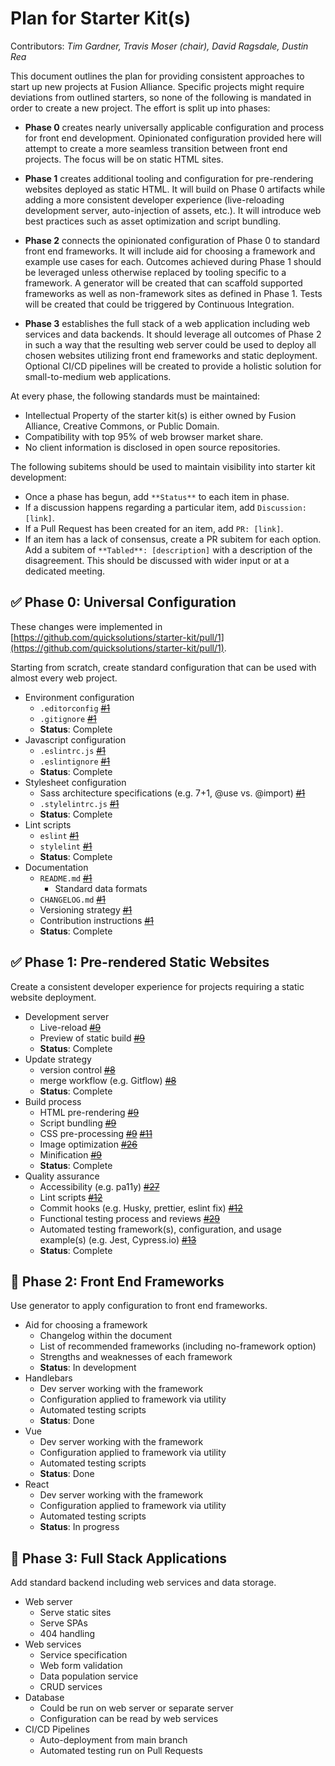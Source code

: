 # Plan for Starter Kit(s)

Contributors: _Tim Gardner, Travis Moser (chair), David Ragsdale, Dustin Rea_

This document outlines the plan for providing consistent approaches to start up
new projects at Fusion Alliance. Specific projects might require deviations from
outlined starters, so none of the following is mandated in order to create a new
project. The effort is split up into phases:

* **Phase 0** creates nearly universally applicable configuration and process
for front end development. Opinionated configuration provided here will attempt
to create a more seamless transition between front end projects. The focus will
be on static HTML sites.

* **Phase 1** creates additional tooling and configuration for pre-rendering
websites deployed as static HTML. It will build on Phase 0 artifacts while
adding a more consistent developer experience (live-reloading development
server, auto-injection of assets, etc.). It will introduce web best practices
such as asset optimization and script bundling.

* **Phase 2** connects the opinionated configuration of Phase 0 to standard
front end frameworks. It will include aid for choosing a framework and example
use cases for each. Outcomes achieved during Phase 1 should be leveraged unless
otherwise replaced by tooling specific to a framework. A generator will be
created that can scaffold supported frameworks as well as non-framework sites as
defined in Phase 1. Tests will be created that could be triggered by Continuous
Integration.

* **Phase 3** establishes the full stack of a web application including web
services and data backends. It should leverage all outcomes of Phase 2 in such
a way that the resulting web server could be used to deploy all chosen websites
utilizing front end frameworks and static deployment. Optional CI/CD pipelines
will be created to provide a holistic solution for small-to-medium web
applications.

At every phase, the following standards must be maintained:

* Intellectual Property of the starter kit(s) is either owned by Fusion
  Alliance, Creative Commons, or Public Domain.
* Compatibility with top 95% of web browser market share.
* No client information is disclosed in open source repositories.

The following subitems should be used to maintain visibility into starter kit development:

* Once a phase has begun, add `**Status**` to each item in phase.
* If a discussion happens regarding a particular item, add `Discussion: [link]`.
* If a Pull Request has been created for an item, add `PR: [link]`.
* If an item has a lack of consensus, create a PR subitem for each option. Add a
subitem of `**Tabled**: [description]` with a description of the disagreement.
This should be discussed with wider input or at a dedicated meeting.

## ✅ Phase 0: Universal Configuration

These changes were implemented in [https://github.com/quicksolutions/starter-kit/pull/1](https://github.com/quicksolutions/starter-kit/pull/1).

Starting from scratch, create standard configuration that can be used with
almost every web project.

* Environment configuration
  * `.editorconfig` ~~[#1](https://github.com/quicksolutions/starter-kit/pull/1)~~
  * `.gitignore` ~~[#1](https://github.com/quicksolutions/starter-kit/pull/1)~~
  * **Status**: Complete
* Javascript configuration
  * `.eslintrc.js` ~~[#1](https://github.com/quicksolutions/starter-kit/pull/1)~~
  * `.eslintignore` ~~[#1](https://github.com/quicksolutions/starter-kit/pull/1)~~
  * **Status**: Complete
* Stylesheet configuration
  * Sass architecture specifications (e.g. 7+1, @use vs. @import) ~~[#1](https://github.com/quicksolutions/starter-kit/pull/1)~~
  * `.stylelintrc.js` ~~[#1](https://github.com/quicksolutions/starter-kit/pull/1)~~
  * **Status**: Complete
* Lint scripts
  * `eslint` ~~[#1](https://github.com/quicksolutions/starter-kit/pull/1)~~
  * `stylelint` ~~[#1](https://github.com/quicksolutions/starter-kit/pull/1)~~
  * **Status**: Complete
* Documentation
  * `README.md` ~~[#1](https://github.com/quicksolutions/starter-kit/pull/1)~~
    * Standard data formats
  * `CHANGELOG.md` ~~[#1](https://github.com/quicksolutions/starter-kit/pull/1)~~
  * Versioning strategy ~~[#1](https://github.com/quicksolutions/starter-kit/pull/1)~~
  * Contribution instructions ~~[#1](https://github.com/quicksolutions/starter-kit/pull/1)~~
  * **Status**: Complete

## ✅ Phase 1: Pre-rendered Static Websites

Create a consistent developer experience for projects requiring a static website
deployment.

* Development server
  * Live-reload ~~[#9](https://github.com/fusionalliance/starter-kit/pull/9)~~
  * Preview of static build ~~[#9](https://github.com/fusionalliance/starter-kit/pull/9)~~
  * **Status**: Complete
* Update strategy
  * version control ~~[#8](https://github.com/fusionalliance/starter-kit/pull/8)~~
  * merge workflow (e.g. Gitflow) ~~[#8](https://github.com/fusionalliance/starter-kit/pull/8)~~
  * **Status**: Complete
* Build process
  * HTML pre-rendering ~~[#9](https://github.com/fusionalliance/starter-kit/pull/9)~~
  * Script bundling ~~[#9](https://github.com/fusionalliance/starter-kit/pull/9)~~
  * CSS pre-processing ~~[#9](https://github.com/fusionalliance/starter-kit/pull/9)~~
    ~~[#11](https://github.com/fusionalliance/starter-kit/pull/11)~~
  * Image optimization ~~[#26](https://github.com/fusionalliance/starter-kit/pull/26)~~
  * Minification ~~[#9](https://github.com/fusionalliance/starter-kit/pull/9)~~
  * **Status**: Complete
* Quality assurance
  * Accessibility (e.g. pa11y) ~~[#27](https://github.com/fusionalliance/starter-kit/pull/27)~~
  * Lint scripts ~~[#12](https://github.com/fusionalliance/starter-kit/pull/12)~~
  * Commit hooks (e.g. Husky, prettier, eslint fix) ~~[#12](https://github.com/fusionalliance/starter-kit/pull/12)~~
  * Functional testing process and reviews ~~[#29](https://github.com/fusionalliance/starter-kit/pull/29)~~
  * Automated testing framework(s), configuration, and usage example(s) (e.g.
    Jest, Cypress.io) ~~[#13](https://github.com/fusionalliance/starter-kit/pull/13)~~
  * **Status**: Complete

## 🚧 Phase 2: Front End Frameworks

Use generator to apply configuration to front end frameworks.

* Aid for choosing a framework
  * Changelog within the document
  * List of recommended frameworks (including no-framework option)
  * Strengths and weaknesses of each framework
  * **Status**: In development
* Handlebars
  * Dev server working with the framework
  * Configuration applied to framework via utility
  * Automated testing scripts
  * **Status**: Done
* Vue
  * Dev server working with the framework
  * Configuration applied to framework via utility
  * Automated testing scripts
  * **Status**: Done
* React
  * Dev server working with the framework
  * Configuration applied to framework via utility
  * Automated testing scripts
  * **Status**: In progress

## 🚧 Phase 3: Full Stack Applications

Add standard backend including web services and data storage.

* Web server
  * Serve static sites
  * Serve SPAs
  * 404 handling
* Web services
  * Service specification
  * Web form validation
  * Data population service
  * CRUD services
* Database
  * Could be run on web server or separate server
  * Configuration can be read by web services
* CI/CD Pipelines
  * Auto-deployment from main branch
  * Automated testing run on Pull Requests
